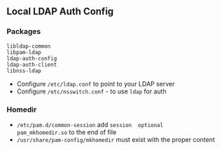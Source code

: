 ## Local LDAP Auth Config


### Packages

```
libldap-common
libpam-ldap
ldap-auth-config
ldap-auth-client
libnss-ldap
```

- Configure `/etc/ldap.conf` to point to your LDAP server
- Configure `/etc/nsswitch.conf` - to use `ldap` for auth


### Homedir

- `/etc/pam.d/common-session` add `session	optional			pam_mkhomedir.so` to the end of file
- `/usr/share/pam-config/mkhomedir` must exist with the proper content
